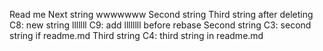 Read me
Next string
wwwwwww
Second string
Third string after deleting
C8: new string
lllllll
C9: add llllllll before rebase
Second string
C3: second string if readme.md
Third string
C4: third string in readme.md
